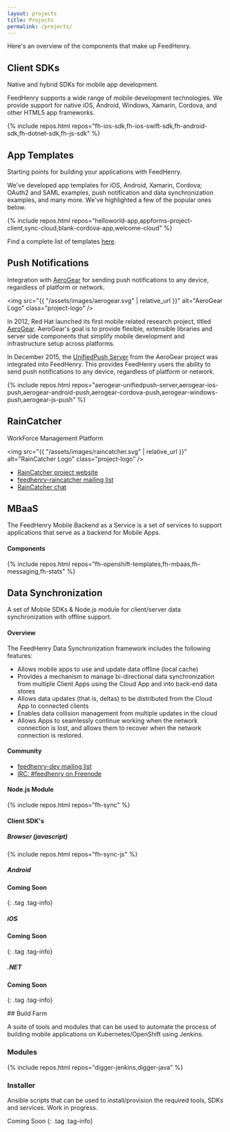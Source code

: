 ```yaml
---
layout: projects
title: Projects
permalink: /projects/
---
```


Here's an overview of the components that make up FeedHenry.

<div class="project-title" markdown="1">

## Client SDKs

Native and hybrid SDKs for mobile app development.

</div>

<div class="project-text" markdown="1">

FeedHenry supports a wide range of mobile development technologies. We provide
support for native iOS, Android, Windows, Xamarin, Cordova, and
other HTML5 app frameworks.

{% include repos.html repos="fh-ios-sdk,fh-ios-swift-sdk,fh-android-sdk,fh-dotnet-sdk,fh-js-sdk" %}

</div>



<div class="project-title" markdown="1">

##  App Templates

Starting points for building your applications with FeedHenry.

</div>

<div class="project-text" markdown="1">

We've developed app templates for iOS, Android, Xamarin, Cordova;
OAuth2 and SAML examples, push notification and data synchronization examples,
and many more. We've highlighted a few of the popular ones below.

{% include repos.html repos="helloworld-app,appforms-project-client,sync-cloud,blank-cordova-app,welcome-cloud" %}

Find a complete list of templates [here](https://github.com/feedhenry-templates/).
</div>



<div class="project-title" markdown="1">

## Push Notifications

Integration with [AeroGear] for sending push notifications to any device,
regardless of platform or network.

</div>

<div class="project-text" markdown="1">

<img src="{{ "/assets/images/aerogear.svg" | relative_url }}" alt="AeroGear Logo" class="project-logo" />

In 2012, Red Hat launched its first mobile related research project, titled
[AeroGear]. AeroGear's goal is to provide flexible, extensible libraries and
server side components that simplify mobile development and infrastructure setup
across platforms.

In December 2015, the [UnifiedPush Server] from the AeroGear project was
integrated into FeedHenry. This provides FeedHenry users the ability to
send push notifications to any device, regardless of platform or network.

[AeroGear]: https://www.aerogear.org/
[UnifiedPush Server]: https://aerogear.org/push

{% include repos.html repos="aerogear-unifiedpush-server,aerogear-ios-push,aerogear-android-push,aerogear-cordova-push,aerogear-windows-push,aerogear-js-push" %}

</div>

<div class="project-title" markdown="1">

## RainCatcher

WorkForce Management Platform

</div>

<div class="project-text" markdown="1">

<img src="{{ "/assets/images/raincatcher.svg" | relative_url }}" alt="RainCatcher Logo" class="project-logo" />

* [RainCatcher project website](http://raincatcher.feedhenry.io)
* [feedhenry-raincatcher mailing list](http://www.redhat.com/mailman/listinfo/feedhenry-raincatcher)
* [RainCatcher chat](https://gitter.im/FeedhenryRaincatcher/Lobby)

</div>

<div class="project-title" markdown="1">

## MBaaS

The FeedHenry Mobile Backend as a Service is a set of services to support applications that serve as a backend for Mobile Apps.

</div>

<div class="project-text" markdown="1">

#### Components

{% include repos.html repos="fh-openshift-templates,fh-mbaas,fh-messaging,fh-stats" %}


</div>

<div class="project-title" markdown="1">

## Data Synchronization

A set of Mobile SDKs & Node.js module for client/server data synchronization with offline support.

</div>

<div class="project-text" markdown="1">

#### Overview

The FeedHenry Data Synchronization framework includes the following features:

* Allows mobile apps to use and update data offline (local cache)
* Provides a mechanism to manage bi-directional data synchronization from multiple Client Apps using the Cloud App and into back-end data stores
* Allows data updates (that is, deltas) to be distributed from the Cloud App to connected clients
* Enables data collision management from multiple updates in the cloud
* Allows Apps to seamlessly continue working when the network connection is lost, and allows them to recover when the network connection is restored.

#### Community

* [feedhenry-dev mailing list](http://www.redhat.com/mailman/listinfo/feedhenry-dev)
* [IRC: #feedhenry on Freenode](irc://irc.freenode.net/feedhenry)


#### Node.js Module

{% include repos.html repos="fh-sync" %}

#### Client SDK's

##### Browser (javascript)

{% include repos.html repos="fh-sync-js" %}

##### Android

#### Coming Soon
{: .tag .tag-info}

##### iOS

#### Coming Soon
{: .tag .tag-info}

##### .NET

#### Coming Soon
{: .tag .tag-info}


</div>

<div class="project-title" markdown="1">
## Build Farm

A suite of tools and modules that can be used to automate the process of building mobile applications on Kubernetes/OpenShift using Jenkins.
</div>
<div class="project-text" markdown="1">

### Modules

{% include repos.html repos="digger-jenkins,digger-java" %}



### Installer 

Ansible scripts that can be used to install/provision the required tools, SDKs and services. Work in progress.

Coming Soon
{: .tag .tag-info}


</div>
